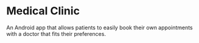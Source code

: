 # Medical Clinic

An Android app that allows patients to easily book their own appointments with a doctor that fits their preferences.
